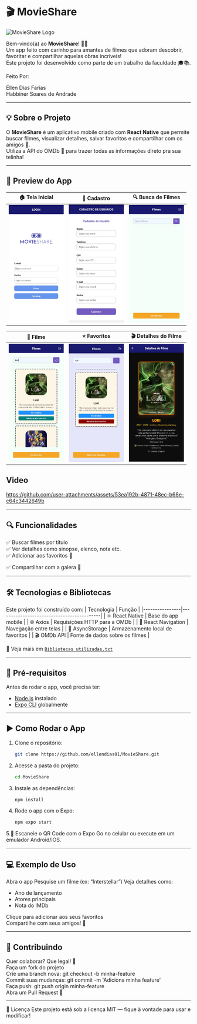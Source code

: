# 🎬 MovieShare
![MovieShare Logo](https://em-content.zobj.net/thumbs/240/apple/354/clapper-board_1f3ac.png)


Bem-vindo(a) ao **MovieShare**! 🍿✨  
Um app feito com carinho para amantes de filmes que adoram descobrir, favoritar e compartilhar aquelas obras incríveis!  
Este projeto foi desenvolvido como parte de um trabalho da faculdade 🎓📚.

Feito Por: 

Éllen Dias Farias <br>
Habbiner Soares de Andrade

---

## 💡 Sobre o Projeto

O **MovieShare** é um aplicativo mobile criado com **React Native** que permite buscar filmes, visualizar detalhes, salvar favoritos e compartilhar com os amigos 💌.  
Utiliza a API do OMDb 🎥 para trazer todas as informações direto pra sua telinha!

---

## 📸 Preview do App

| 🏠 Tela Inicial | 📄 Cadastro | 🔍 Busca de Filmes |
|----------------|--------------------|-----------------------|
| <img src="/img/1.jpg" width="150" alt="Tela Inicial"> | <img src="/img/2.jpg" width="150" alt="Cadastro"/> |  <img src="/img/3.jpg" width="150" alt="Busca de filme"/> |

| 🎥 Filme | ⭐ Favoritos|  🎬 Detalhes do Filme |
|-------------|---------------------|------------------|
|  <img src="/img/4.jpg" width="150" alt="Filme"/> |  <img src="/img/5.jpg" width="150" alt="Favoritos"/> | <img src="/img/6.jpg"  width="150" alt="Detalhes"/> |



 ## Video 
 
 https://github.com/user-attachments/assets/53ea192b-4871-48ec-b68e-c64c3442649b
 
---


## 🔍 Funcionalidades

✅ Buscar filmes por título  
✅ Ver detalhes como sinopse, elenco, nota etc.  
✅ Adicionar aos favoritos 🌟  




✅ Compartilhar com a galera 💬

---

## 🛠️ Tecnologias e Bibliotecas

Este projeto foi construído com:
| Tecnologia     | Função                                   |
|----------------|-------------------------------------------|
| ⚛️ React Native | Base do app mobile                        |
| 🌐 Axios        | Requisições HTTP para a OMDb              |
| 🧭 React Navigation | Navegação entre telas                    |
| 💾 AsyncStorage | Armazenamento local de favoritos          |
| 🎬 OMDb API     | Fonte de dados sobre os filmes            |


📄 Veja mais em [`Bibliotecas utilizadas.txt`](./Bibliotecas%20utilizadas.txt)

---

## 🧪 Pré-requisitos

Antes de rodar o app, você precisa ter:

- [Node.js](https://nodejs.org/) instalado
- [Expo CLI](https://docs.expo.dev/get-started/installation/) globalmente

---

## ▶️ Como Rodar o App

1. Clone o repositório:
   ```bash
   git clone https://github.com/ellendias01/MovieShare.git

2. Acesse a pasta do projeto:
   ```bash
   cd MovieShare

3. Instale as dependências:
   ```bash
   npm install
   
4. Rode o app com o Expo:
   ```bash
   npm expo start

5.📱 Escaneie o QR Code com o Expo Go no celular ou execute em um emulador Android/iOS.

---

## 💻 Exemplo de Uso
Abra o app
Pesquise um filme (ex: “Interstellar”)
Veja detalhes como:

   - Ano de lançamento
   - Atores principais
   - Nota do IMDb

Clique para adicionar aos seus favoritos <br>
Compartilhe com seus amigos! 🎉



---
## 🤝 Contribuindo

Quer colaborar? Que legal! 💜 <br>
Faça um fork do projeto <br>
Crie uma branch nova: git checkout -b minha-feature <br>
Commit suas mudanças: git commit -m 'Adiciona minha feature' <br>
Faça push: git push origin minha-feature <br>
Abra um Pull Request 🚀


---

🪪 Licença
Este projeto está sob a licença MIT — fique à vontade para usar e modificar!

   

